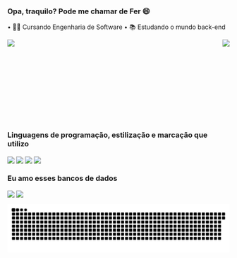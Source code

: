 ### Opa, traquilo? Pode me chamar de Fer 😄

• 👩‍💻 Cursando Engenharia de Software
• 📚 Estudando o mundo back-end


<img align="right" src="https://media.discordapp.net/attachments/924384834225319986/952725127626375188/yooout.gif?width=256&height=256">

<div>
    <a href="https://github.com/yooout/"></a>
    <img style="display: inline-block" height="180em" src="https://github-readme-stats.vercel.app/api?username=yooout&theme=dracula&show_icons=true&include_all_commits=true&count_private=true&layout=compact">
</div>

### Linguagens de programação, estilização e marcação que utilizo

<div style="display: inline-block">
  <img align="center" src="https://img.shields.io/badge/HTML5-E34F26?style=for-the-badge&logo=html5&logoColor=white">
  <img align="center" src="https://img.shields.io/badge/CSS3-1572B6?style=for-the-badge&logo=css3&logoColor=white">
  <img align="center" src="https://img.shields.io/badge/JavaScript-F7DF1E?style=for-the-badge&logo=javascript&logoColor=white">
  <img align="center" src="https://img.shields.io/badge/Lua-2C2D72?style=for-the-badge&logo=lua&logoColor=white">
</div>

### Eu amo esses bancos de dados

<div style="display: inline-block">
  <img align="center" src="https://img.shields.io/badge/MySQL-00000F?style=for-the-badge&logo=mysql&logoColor=white">
  <img align="center" src="https://img.shields.io/badge/MongoDB-4EA94B?style=for-the-badge&logo=mongodb&logoColor=white">
</div>


![Snake animation](https://github.com/yooout/yooout/blob/output/github-contribution-grid-snake.svg)
